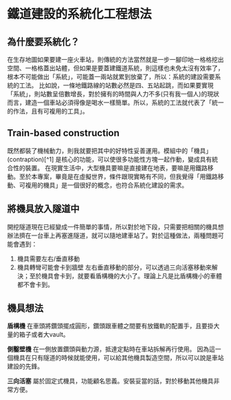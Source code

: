 # 鐵道建設的系統化工程想法

## 為什麼要系統化？
在生存地圖如果要建一座火車站，則傳統的方法當然就是一步一腳印地一格格挖出空間、一格格蓋出站體，但如果是要蓋建鐵道系統，則這樣也未免太沒有效率了，根本不可能做出「系統」，可能蓋一兩站就累到放棄了，所以：系統的建設需要系統的工法。
比如說，一條地鐵路線的站數必然是四、五站起跳，而如果要實現「系統」，則站數呈倍數增長，對於擁有的時間與人力不多(只有我一個人)的現狀而言，建造一個車站必須得像是喝水一樣簡單。所以，系統的工法就代表了「統一的作法，且有可複用的工具」。
## Train-based construction
既然都裝了機械動力，則我就要把其中的好特性妥善運用。模組中的「機具」(contraption)[^1] 是核心的功能，可以使很多功能性方塊一起作動，變成具有統合性的裝置。
在現實生活中，大型機具要嘛是直接建在地表，要嘛是用鐵路移動。至於本專案，畢竟是在虛擬世界，條件跟現實略有不同，但我覺得「用鐵路移動、可複用的機具」是一個很好的概念，也符合系統化建設的需求。

## 將機具放入隧道中
開挖隧道現在已經變成一件簡單的事情，所以對於地下段，只需要把相關的機具想辦法擠在一台車上再塞進隧道，就可以隨地建車站了。對於這種做法，兩種問題可能會遇到：
1. 機具需要左右/垂直移動
2. 機具轉彎可能會卡到牆壁
左右垂直移動的部分，可以透過三向活塞移動來解決；至於機具會卡到，就要看盾構機的大小了。理論上凡是比盾構機小的車體都不會卡到。

## 機具想法
**盾構機**
在車頭將鑽頭擺成圓形，鑽頭跟車體之間要有放鐵軌的配置手，且要掛大量的箱子或者大vault。

 **側鑿壁機**
 在一側放置鑽頭與動力源，抵達定點時在車站拆解再行使用。
 因為這一個機具在只有隧道的時候就能使用，可以給其他機具製造空間，所以可以說是車站建設的先鋒。

**三向活塞**
屬於固定式機具，功能顧名思義。安裝妥當的話，對於移動其他機具非常方便。